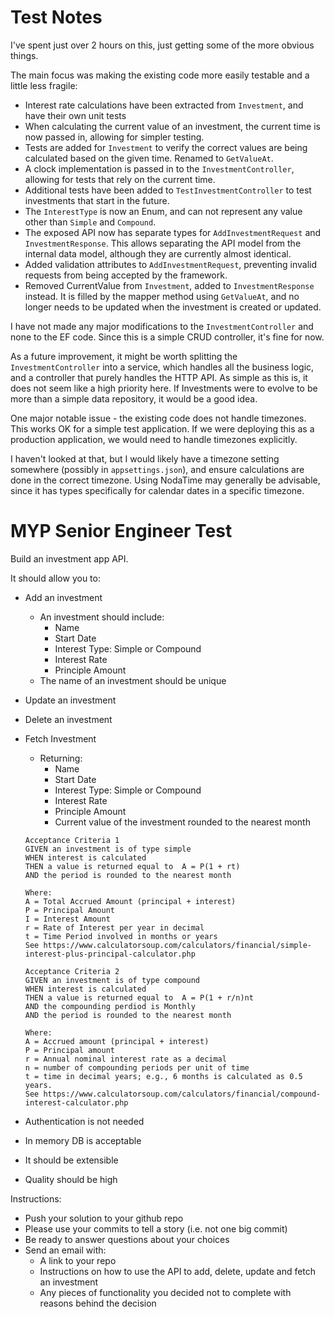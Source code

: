 # Test Notes

I've spent just over 2 hours on this, just getting some of the more obvious things.

The main focus was making the existing code more easily testable and a little less
fragile:

- Interest rate calculations have been extracted from `Investment`, and have
  their own unit tests
- When calculating the current value of an investment, the current time is now
  passed in, allowing for simpler testing.
- Tests are added for `Investment` to verify the correct values are being calculated
  based on the given time. Renamed to `GetValueAt`.
- A clock implementation is passed in to the `InvestmentController`, allowing for
  tests that rely on the current time.
- Additional tests have been added to `TestInvestmentController` to test investments
  that start in the future.
- The `InterestType` is now an Enum, and can not represent any value other than `Simple`
  and `Compound`.
- The exposed API now has separate types for `AddInvestmentRequest` and `InvestmentResponse`.
  This allows separating the API model from the internal data model, although they are
  currently almost identical.
- Added validation attributes to `AddInvestmentRequest`, preventing invalid requests from
  being accepted by the framework.
- Removed CurrentValue from `Investment`, added to `InvestmentResponse` instead. It is filled
  by the mapper method using `GetValueAt`, and no longer needs to be updated when the investment
  is created or updated.

I have not made any major modifications to the `InvestmentController` and none to the EF
code. Since this is a simple CRUD controller, it's fine for now.

As a future improvement, it might be worth splitting the `InvestmentController` into a service,
which handles all the business logic, and a controller that purely handles the HTTP API. As
simple as this is, it does not seem like a high priority here. If Investments were to evolve
to be more than a simple data repository, it would be a good idea.

One major notable issue - the existing code does not handle timezones. This works OK for a
simple test application. If we were deploying this as a production application, we would need
to handle timezones explicitly.

I haven't looked at that, but I would likely have a timezone setting somewhere (possibly in
`appsettings.json`), and ensure calculations are done in the correct timezone. Using
NodaTime may generally be advisable, since it has types specifically for calendar dates in
a specific timezone.

# MYP Senior Engineer Test

Build an investment app API. 

It should allow you to:
* Add an investment
    
    * An investment should include:
        * Name
        * Start Date
        * Interest Type: Simple or Compound
        * Interest Rate
        * Principle Amount
    * The name of an investment should be unique
* Update an investment
* Delete an investment
* Fetch Investment
    * Returning:
        * Name
        * Start Date
        * Interest Type: Simple or Compound
        * Interest Rate
        * Principle Amount
        * Current value of the investment rounded to the nearest month
    
    
    ```
    Acceptance Criteria 1
    GIVEN an investment is of type simple
    WHEN interest is calculated
    THEN a value is returned equal to  A = P(1 + rt)
    AND the period is rounded to the nearest month

    Where:
    A = Total Accrued Amount (principal + interest)
    P = Principal Amount
    I = Interest Amount
    r = Rate of Interest per year in decimal
    t = Time Period involved in months or years
    See https://www.calculatorsoup.com/calculators/financial/simple-interest-plus-principal-calculator.php

    Acceptance Criteria 2
    GIVEN an investment is of type compound
    WHEN interest is calculated
    THEN a value is returned equal to  A = P(1 + r/n)nt
    AND the compounding perdiod is Monthly
    AND the period is rounded to the nearest month
    
    Where:
    A = Accrued amount (principal + interest)
    P = Principal amount
    r = Annual nominal interest rate as a decimal
    n = number of compounding periods per unit of time
    t = time in decimal years; e.g., 6 months is calculated as 0.5 years. 
    See https://www.calculatorsoup.com/calculators/financial/compound-interest-calculator.php
    ```
* Authentication is not needed
* In memory DB is acceptable
* It should be extensible
* Quality should be high



Instructions:
* Push your solution to your github repo
* Please use your commits to tell a story (i.e. not one big commit) 
* Be ready to answer questions about your choices
* Send an email with:
    * A link to your repo
    * Instructions on how to use the API to add, delete, update and fetch an investment
    * Any pieces of functionality you decided not to complete with reasons behind the decision








